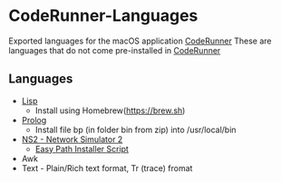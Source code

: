 # CodeRunner-Languages
Exported languages for the macOS application [CodeRunner](https://coderunnerapp.com)
These are languages that do not come pre-installed in [CodeRunner](https://coderunnerapp.com)

## Languages
- [Lisp](http://brewformulas.org/Clisp)
  - Install using Homebrew(https://brew.sh)
- [Prolog](https://code.google.com/archive/p/binprolog/)
  - Install file bp (in folder bin from zip) into /usr/local/bin
- [NS2 - Network Simulator 2](http://myns2work.blogspot.in/2013/08/installing-ns-235-on-mountain-lion-and.html)
  - [Easy Path Installer Script](https://gist.github.com/TaylerUva/c36e0fdd2e51fe64fe4e3f20e6feed85)
- Awk
- Text - Plain/Rich text format, Tr (trace) fromat
